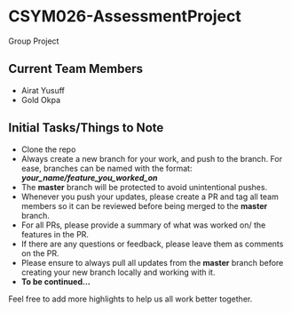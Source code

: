# CSYM026-AssessmentProject
Group Project

## Current Team Members
- Airat Yusuff
- Gold Okpa

## Initial Tasks/Things to Note

- Clone the repo
- Always create a new branch for your work, and push to the branch. For ease, branches can be named with the format: ***your_name/feature_you_worked_on***
- The **master** branch will be protected to avoid unintentional pushes.
- Whenever you push your updates, please create a PR and tag all team members so it can be reviewed before being merged to the **master** branch.
- For all PRs, please provide a summary of what was worked on/ the features in the PR.
- If there are any questions or feedback, please leave them as comments on the PR.
- Please ensure to always pull all updates from the **master** branch before creating your new branch locally and working with it.
- **To be continued...**

Feel free to add more highlights to help us all work better together.
